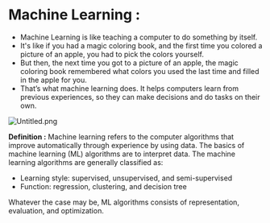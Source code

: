 # Machine Learning :

- Machine Learning is like teaching a computer to do something by itself.
- It's like if you had a magic coloring book, and the first time you colored a picture of an apple, you had to pick the colors yourself.
- But then, the next time you got to a picture of an apple, the magic coloring book remembered what colors you used the last time and filled in the apple for you.
- That’s what machine learning does. It helps computers learn from previous experiences, so they can make decisions and do tasks on their own.

![Untitled.png](https://prod-files-secure.s3.us-west-2.amazonaws.com/a684e8f6-1f93-4a9a-9234-19a06cc430e9/c277f8f6-30b0-411d-972a-9399d7d8534c/Untitled.png)

**Definition :**  Machine learning refers to the computer algorithms that improve automatically through experience by using data. The basics of machine learning (ML) algorithms are to interpret data. The machine learning algorithms are generally classified as:

- Learning style: supervised, unsupervised, and semi-supervised
- Function: regression, clustering, and decision tree

Whatever the case may be, ML algorithms consists of representation, evaluation, and optimization.
